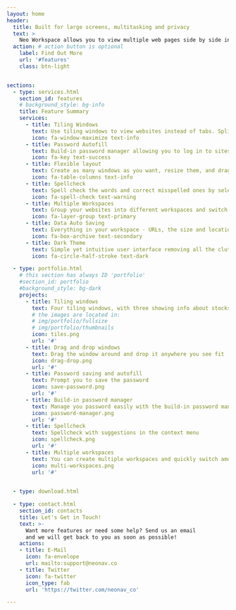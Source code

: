```yaml
---
layout: home
header:
  title: Built for large screens, multitasking and privacy
  text: >
    Neo Workspace allows you to view multiple web pages side by side in one window and multitask more easily, it has build-in password manager, multi-workspace support, dark theme and (a lot) more.
  action: # action button is optional
    label: Find Out More
    url: '#features'
    class: btn-light


sections:
  - type: services.html
    section_id: features
    # background_style: bg-info
    title: Feature Summary
    services:
      - title: Tiling Windows
        text: Use tiling windows to view websites instead of tabs. Split them vertically and horizontally with one click
        icon: fa-window-maximize text-info
      - title: Password Autofill
        text: Build-in password manager allowing you to log in to sites and fill forms securely and easily. Rest assured that you passwords are encrypted and stored on your device only
        icon: fa-key text-success
      - title: Flexible layout
        text: Create as many windows as you want, resize them, and drag and drop them around to create the layout you prefer in your workspaces
        icon: fa-table-columns text-info
      - title: Spellcheck
        text: Spell check the words and correct misspelled ones by selecting the suggestions in the context menu.
        icon: fa-spell-check text-warning
      - title: Multiple Workspaces
        text: Group your websites into different workspaces and switch the context from the sidebar.
        icon: fa-layer-group text-primary
      - title: Data Auto Saving
        text: Everything in your workspace - URLs, the size and location of the windows - is automatically saved. You can start from exactly where you left off.
        icon: fa-box-archive text-secondary
      - title: Dark Theme 
        text: Simple yet intuitive user interface removing all the clutter for you, with one click to toggle between light and dark them.
        icon: fa-circle-half-stroke text-dark

  - type: portfolio.html
    # this section has always ID 'portfolio'
    #section_id: portfolio
    #background_style: bg-dark
    projects:
      - title: Tiling windows
        text: Four tiling windows, with three showing info about stocks information and one taking notes
        # the images are located in:
        # img/portfolio/fullsize
        # img/portfolio/thumbnails
        icon: tiles.png
        url: '#'
      - title: Drag and drop windows
        text: Drag the window around and drop it anywhere you see fit
        icon: drag-drop.png
        url: '#'
      - title: Password saving and autofill 
        text: Prompt you to save the password
        icon: save-password.png
        url: '#'
      - title: Build-in password manager
        text: Manage you password easily with the build-in password manager
        icon: password-manager.png
        url: '#'
      - title: Spellcheck
        text: Spellcheck with suggestions in the context menu
        icon: spellcheck.png
        url: '#'
      - title: Multiple workspaces
        text: You can create multiple workspaces and quickly switch among them with one click
        icon: multi-workspaces.png
        url: '#'
      

  - type: download.html

  - type: contact.html
    section_id: contacts
    title: Let's Get in Touch!
    text: >-
      Want more features or need some help? Send us an email
      and we will get back to you as soon as possible!
    actions:
    - title: E-Mail
      icon: fa-envelope
      url: mailto:support@neonav.co
    - title: Twitter
      icon: fa-twitter
      icon_type: fab
      url: 'https://twitter.com/neonav_co'

---
```

